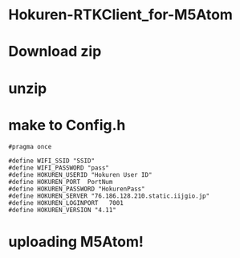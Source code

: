 # Hokuren-RTKClient_for-M5Atom

# Download zip

# unzip 

# make to Config.h

```
#pragma once

#define WIFI_SSID "SSID"
#define WIFI_PASSWORD "pass"
#define HOKUREN_USERID "Hokuren User ID"
#define HOKUREN_PORT  PortNum
#define HOKUREN_PASSWORD "HokurenPass"
#define HOKUREN_SERVER "76.186.128.210.static.iijgio.jp"
#define HOKUREN_LOGINPORT   7001
#define HOKUREN_VERSION "4.11"
```

# uploading M5Atom!
